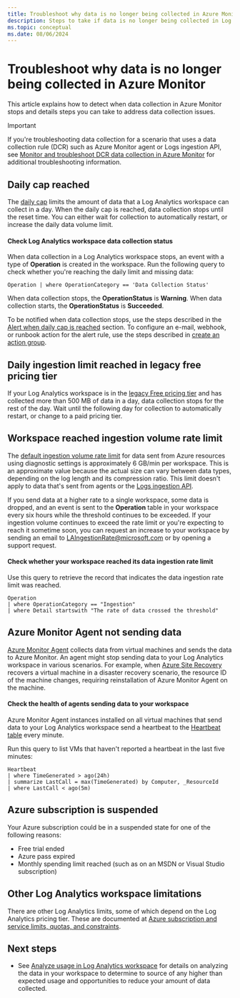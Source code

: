 ```yaml
---
title: Troubleshoot why data is no longer being collected in Azure Monitor
description: Steps to take if data is no longer being collected in Log Analytics workspace in Azure Monitor.
ms.topic: conceptual
ms.date: 08/06/2024
---
```

 
# Troubleshoot why data is no longer being collected in Azure Monitor
This article explains how to detect when data collection in Azure Monitor stops and details steps you can take to address data collection issues.

> [!IMPORTANT]
> If you're troubleshooting data collection for a scenario that uses a data collection rule (DCR) such as Azure Monitor agent or Logs ingestion API, see [Monitor and troubleshoot DCR data collection in Azure Monitor](../essentials/data-collection-monitor.md) for additional troubleshooting information.

## Daily cap reached

The [daily cap](daily-cap.md) limits the amount of data that a Log Analytics workspace can collect in a day. When the daily cap is reached, data collection stops until the reset time. You can either wait for collection to automatically restart, or increase the daily data volume limit.

#### Check Log Analytics workspace data collection status

When data collection in a Log Analytics workspace stops, an event with a type of **Operation** is created in the workspace. Run the following query to check whether you're reaching the daily limit and missing data: 

```kusto
Operation | where OperationCategory == 'Data Collection Status'
```

When data collection stops, the **OperationStatus** is **Warning**. When data collection starts, the **OperationStatus** is **Succeeded**.

To be notified when data collection stops, use the steps described in the [Alert when daily cap is reached](daily-cap.md#alert-when-daily-cap-is-reached) section. To configure an e-mail, webhook, or runbook action for the alert rule, use the steps described in [create an action group](../alerts/action-groups.md). 

## Daily ingestion limit reached in legacy free pricing tier 
If your Log Analytics workspace is in the [legacy Free pricing tier](cost-logs.md#legacy-pricing-tiers) and has collected more than 500 MB of data in a day, data collection stops for the rest of the day. Wait until the following day for collection to automatically restart, or change to a paid pricing tier.

## Workspace reached ingestion volume rate limit
The [default ingestion volume rate limit](../service-limits.md#log-analytics-workspaces) for data sent from Azure resources using diagnostic settings is approximately 6 GB/min per workspace. This is an approximate value because the actual size can vary between data types, depending on the log length and its compression ratio. This limit doesn't apply to data that's sent from agents or the [Logs ingestion API](logs-ingestion-api-overview.md). 

If you send data at a higher rate to a single workspace, some data is dropped, and an event is sent to the **Operation** table in your workspace every six hours while the threshold continues to be exceeded. If your ingestion volume continues to exceed the rate limit or you're expecting to reach it sometime soon, you can request an increase to your workspace by sending an email to LAIngestionRate@microsoft.com or by opening a support request. 

#### Check whether your workspace reached its data ingestion rate limit

Use this query to retrieve the record that indicates the data ingestion rate limit was reached.

```kusto
Operation 
| where OperationCategory == "Ingestion" 
| where Detail startswith "The rate of data crossed the threshold"
```

## Azure Monitor Agent not sending data

[Azure Monitor Agent](../agents/azure-monitor-agent-overview.md) collects data from virtual machines and sends the data to Azure Monitor. An agent might stop sending data to your Log Analytics workspace in various scenarios. For example, when [Azure Site Recovery](/azure/site-recovery/site-recovery-overview) recovers a virtual machine in a disaster recovery scenario, the resource ID of the machine changes, requiring reinstallation of Azure Monitor Agent on the machine.

#### Check the health of agents sending data to your workspace

Azure Monitor Agent instances installed on all virtual machines that send data to your Log Analytics workspace send a heartbeat to the [Heartbeat table](/azure/azure-monitor/reference/tables/heartbeat) every minute.

Run this query to list VMs that haven't reported a heartbeat in the last five minutes:

```kusto
Heartbeat 
| where TimeGenerated > ago(24h)
| summarize LastCall = max(TimeGenerated) by Computer, _ResourceId
| where LastCall < ago(5m)
```

## Azure subscription is suspended 
Your Azure subscription could be in a suspended state for one of the following reasons:

- Free trial ended
- Azure pass expired
- Monthly spending limit reached (such as on an MSDN or Visual Studio subscription)

## Other Log Analytics workspace limitations

There are other Log Analytics limits, some of which depend on the Log Analytics pricing tier. These are documented at [Azure subscription and service limits, quotas, and constraints](../service-limits.md#log-analytics-workspaces).


## Next steps

- See [Analyze usage in Log Analytics workspace](../logs/analyze-usage.md) for details on analyzing the data in your workspace to determine to source of any higher than expected usage and opportunities to reduce your amount of data collected.
